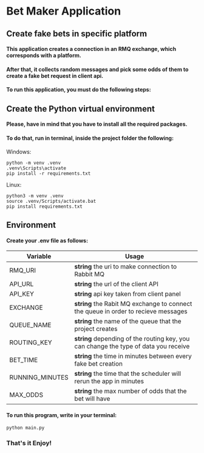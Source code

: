 # Bet Maker Application
## Create fake bets in specific platform

#### This application creates a connection in an RMQ exchange, which corresponds with a platform.
#### After that, it collects random messages and pick some odds of them to create a fake bet request in client api.

#### To run this application, you must do the following steps:

## Create the Python virtual environment

#### Please, have in mind that you have to install all the required packages.

#### To do that, run in terminal, inside the project folder the following: 

Windows:

```
python -m venv .venv
.venv\Scripts\activate
pip install -r requirements.txt
```

Linux:

```
python3 -m venv .venv
source .venv/Scripts/activate.bat
pip install requirements.txt
```
## Environment

#### Create your .env file as follows:

| Variable | Usage |
| ------------ | -------------------------------------------------------------- |
| RMQ_URI | **string** the uri to make connection to Rabbit MQ |
| API_URL | **string** the url of the client API |
| API_KEY | **string** api key taken from client panel |
| EXCHANGE | **string** the Rabit MQ exchange to connect the queue in order to recieve messages |
| QUEUE_NAME | **string** the name of the queue that the project creates |
| ROUTING_KEY | **string** depending of the routing key, you can change the type of data you receive |
| BET_TIME | **string** the time in minutes between every fake bet creation |
| RUNNING_MINUTES | **string** the time that the scheduler will rerun the app in minutes |
| MAX_ODDS | **string** the max number of odds that the bet will have |

#### To run this program, write in your terminal:
```
python main.py
```

### That's it Enjoy!